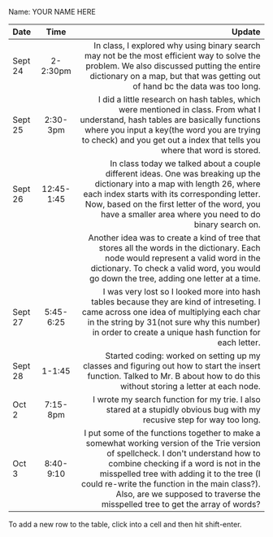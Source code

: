 Name: YOUR NAME HERE

| Date    |    Time    |                                                                                                                                                                                                                                                                                                                                                         Update |
|:--------|:----------:|---------------------------------------------------------------------------------------------------------------------------------------------------------------------------------------------------------------------------------------------------------------------------------------------------------------------------------------------------------------:|
| Sept 24 |  2-2:30pm  |                                                                                                                                      In class, I explored why using binary search may not be the most efficient way to solve the problem. We also discussed putting the entire dictionary on a map, but that was getting out of hand bc the data was too long. |
| Sept 25 |  2:30-3pm  |                                                                                                   I did a little research on hash tables, which were mentioned in class. From what I understand, hash tables are basically functions where you input a key(the word you are trying to check) and you get out a index that tells you where that word is stored. |
| Sept 26 | 12:45-1:45 |                                                                       In class today we talked about a couple different ideas. One was breaking up the dictionary into a map with length 26, where each index starts with its corresponding letter. Now, based on the first letter of the word, you have a smaller area where you need to do binary search on. |
|         |            |                                                                                                                               Another idea was to create a kind of tree that stores all the words in the dictionary. Each node would represent a valid word in the dictionary. To check a valid word, you would go down the tree, adding one letter at a time. |
| Sept 27 | 5:45-6:25  |                                                                                                               I was very lost so I looked more into hash tables because they are kind of intreseting. I came across one idea of multiplying each char in the string by 31(not sure why this number) in order to create a unique hash function for each letter. |
| Sept 28 |   1-1:45   |                                                                                                                                                                                 Started coding: worked on setting up my classes and figuring out how to start the insert function. Talked to Mr. B about how to do this without storing a letter at each node. |
| Oct 2   |  7:15-8pm  |                                                                                                                                                                                                                                        I wrote my search function for my trie. I also stared at a stupidly obvious bug with my recusive step for way too long. |
| Oct 3   | 8:40-9:10  |  I put some of the functions together to make a somewhat working version of the Trie version of spellcheck. I don't understand how to combine checking if a word is not in the misspelled tree with adding it to the tree (I could re-write the function in the main class?). Also, are we supposed to traverse the misspelled tree to get the array of words? |


To add a new row to the table, click into a cell and then hit shift-enter.